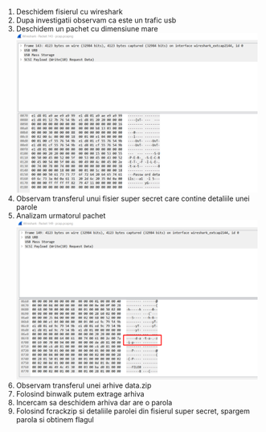 1. Deschidem fisierul cu wireshark
2. Dupa investigatii observam ca este un trafic usb
3. Deschidem un pachet cu dimensiune mare
![](images/img1.png)
4. Observam transferul unui fisier super secret care contine detaliile unei parole
5. Analizam urmatorul pachet
![](images/img2.png)
6. Observam transferul unei arhive data.zip
7. Folosind binwalk putem extrage arhiva
8. Incercam sa deschidem arhiva dar are o parola
9. Folosind fcrackzip si detaliile parolei din fisierul super secret, spargem parola si obtinem flagul